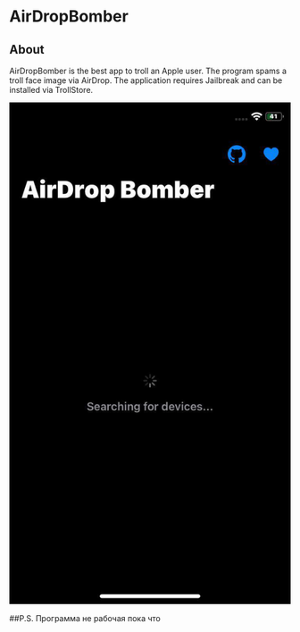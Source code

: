 # AirDropBomber
## About
AirDropBomber is the best app to troll an Apple user. The program spams a troll face image via AirDrop. The application requires Jailbreak and can be installed via TrollStore.

![Program](https://raw.githubusercontent.com/Parad1st/AirDropBomber/main/GitHub/Image/Program.jpg)

##P.S.
Программа не рабочая пока что


